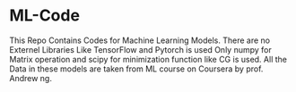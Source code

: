 # ML-Code
This Repo Contains Codes for Machine Learning Models.
There are no Externel Libraries Like TensorFlow and Pytorch is used Only numpy for Matrix operation and scipy for minimization function like CG is used.
All the Data in these models are taken from ML course on Coursera by prof. Andrew ng.

